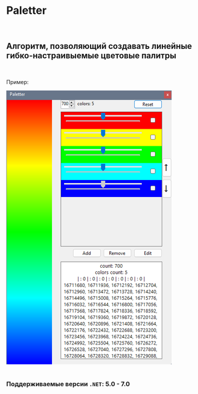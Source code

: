 # Paletter
<br>

## Алгоритм, позволяющий создавать линейные гибко-настраивыемые цветовые палитры

<br>

Пример:

![preview](attachments/README/Images/preview.png)

#

### Поддерживаемые версии `.NET`: 5.0 - 7.0
